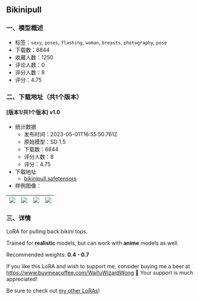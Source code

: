 ## Bikinipull
### 一、模型概述

- 标签：`sexy`, `poses`, `flashing`, `woman`, `breasts`, `photography`, `pose`
- 下载数：6844
- 收藏人数：1250
- 评论人数：0
- 评分人数：8
- 评分：4.75

### 二、下载地址（共1个版本）

#### [版本1/共1个版本] v1.0

- 统计数据
  - 发布时间：2023-05-01T16:55:50.761Z
  - 原始模型：SD 1.5
  - 下载数：6844
  - 评分人数：8
  - 评分：4.75
- 下载地址
  - [bikinipull.safetensors](https://civitai.com/api/download/models/59933)
- 样例图像：

| <img src="https://image.civitai.com/xG1nkqKTMzGDvpLrqFT7WA/e80cda2b-2837-4fdf-edc5-2c221178d700/width=450/654192.jpeg" /> | <img src="https://image.civitai.com/xG1nkqKTMzGDvpLrqFT7WA/84e89e8c-34c0-4ec4-c031-bc7c12382600/width=450/654181.jpeg" /> | <img src="https://image.civitai.com/xG1nkqKTMzGDvpLrqFT7WA/7aba126d-e075-4ce8-b4d4-d8cab2153300/width=450/654118.jpeg" /> | <img src="https://image.civitai.com/xG1nkqKTMzGDvpLrqFT7WA/889ef09b-2806-43d8-4590-9f0123122500/width=450/654140.jpeg" /> |
| ---- | ---- | ---- | ---- |


### 三、详情
<p>LoRA for pulling back bikini tops. </p><p></p><p>Trained for <strong>realistic</strong> models, but can work with <strong>anime</strong> models as well.</p><p></p><p>Recommended weights: <strong>0.4 - 0.7</strong></p><p></p><p>If you like this LoRA and wish to support me, consider buying me a beer at <a target="_blank" rel="ugc" href="https://www.buymeacoffee.com/WaifuWizardWong">https://www.buymeacoffee.com/WaifuWizardWong</a> 🍺 Your support is much appreciated!</p><p></p><p>Be sure to check out <a target="_blank" rel="ugc" href="https://civitai.com/user/WaifuWizardWong/models">my other LoRAs</a>!</p>
